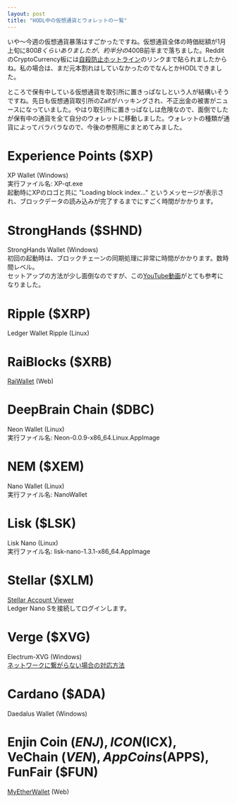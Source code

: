 ```yaml
---
layout: post
title: "HODL中の仮想通貨とウォレットの一覧"
---
```

いや～今週の仮想通貨暴落はすごかったですね。仮想通貨全体の時価総額が1月上旬に$800Bくらいありましたが、約半分の$400B前半まで落ちました。RedditのCryptoCurrency板には[自殺防止ホットライン](https://www.reddit.com/r/CryptoCurrency/comments/7qu8t9/18002738255_us_national_suicide_hotline/)のリンクまで貼られましたからね。私の場合は、まだ元本割れはしていなかったのでなんとかHODLできました。

ところで保有中している仮想通貨を取引所に置きっぱなしという人が結構いそうですね。先日も仮想通貨取引所のZaifがハッキングされ、不正出金の被害がニュースになっていました。やはり取引所に置きっぱなしは危険なので、面倒でしたが保有中の通貨を全て自分のウォレットに移動しました。ウォレットの種類が通貨によってバラバラなので、今後の参照用にまとめてみました。

# Experience Points ($XP)
XP Wallet (Windows)  
実行ファイル名: XP-qt.exe  
起動時にXPのロゴと共に "Loading block index..." というメッセージが表示され、ブロックデータの読み込みが完了するまでにすごく時間がかかります。

# StrongHands ($SHND)
StrongHands Wallet (Windows)  
初回の起動時は、ブロックチェーンの同期処理に非常に時間がかかります。数時間レベル。  
セットアップの方法が少し面倒なのですが、この[YouTube動画](https://youtu.be/StT5-tXh01s)がとても参考になりました。

# Ripple ($XRP)
Ledger Wallet Ripple (Linux)

# RaiBlocks ($XRB)
[RaiWallet](https://raiwallet.com/) (Web)

# DeepBrain Chain ($DBC)
Neon Wallet (Linux)  
実行ファイル名: Neon-0.0.9-x86_64.Linux.AppImage

# NEM ($XEM)
Nano Wallet (Linux)  
実行ファイル名: NanoWallet

# Lisk ($LSK)
Lisk Nano (Linux)  
実行ファイル名: lisk-nano-1.3.1-x86_64.AppImage

# Stellar ($XLM)
[Stellar Account Viewer](https://www.stellar.org/account-viewer/)  
Ledger Nano Sを接続してログインします。

# Verge ($XVG)
Electrum-XVG (Windows)  
[ネットワークに繋がらない場合の対応方法](https://www.reddit.com/r/vergecurrency/comments/7kg31p/electrum_xvg_wallet_not_connecting/)

# Cardano ($ADA)
Daedalus Wallet (Windows)

# Enjin Coin ($ENJ), ICON ($ICX), VeChain ($VEN), AppCoins ($APPS), FunFair ($FUN)
[MyEtherWallet](https://www.myetherwallet.com/) (Web)

